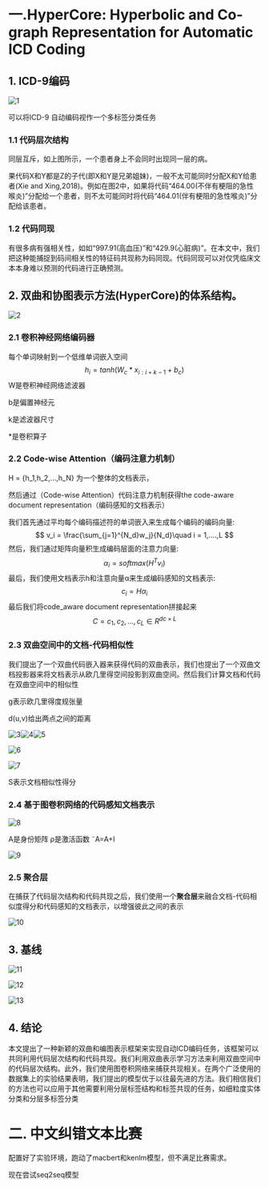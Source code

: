# 一.**HyperCore: Hyperbolic and Co-graph Representation for Automatic ICD** **Coding**

## 1. ICD-9编码

![1](C:\Users\Acer\Desktop\学习资料\文献储备\论文笔记\图片\11.22-11.28\1.PNG)

可以将ICD-9 自动编码视作一个多标签分类任务



### 1.1 代码层次结构

同层互斥，如上图所示，一个患者身上不会同时出现同一层的病。

果代码X和Y都是Z的子代(即X和Y是兄弟姐妹)，一般不太可能同时分配X和Y给患者(Xie and  Xing,2018)。例如在图2中，如果将代码“464.00(不伴有梗阻的急性喉炎)”分配给一个患者，则不太可能同时将代码“464.01(伴有梗阻的急性喉炎)”分配给该患者。

### 1.2 代码同现

有很多病有强相关性，如如“997.91(高血压)”和“429.9(心脏病)”。在本文中，我们把这种能捕捉到码间相关性的特征码共现称为码同现。代码同现可以对仅凭临床文本本身难以预测的代码进行正确预测。



## 2. 双曲和协图表示方法(HyperCore)的体系结构。

![2](C:\Users\Acer\Desktop\学习资料\文献储备\论文笔记\图片\11.22-11.28\2.PNG)

### 2.1 卷积神经网络编码器

每个单词映射到一个低维单词嵌入空间
$$
h_i = tanh(W_c*x_{i:i+k-1}+b_c)
$$
W是卷积神经网络滤波器

b是偏置神经元

k是滤波器尺寸

*是卷积算子

### 2.2 Code-wise Attention（编码注意力机制）



H = {h_1,h_2,...,h_N} 为一个整体的文档表示，

然后通过（Code-wise Attention）代码注意力机制获得the code-aware document representation（编码感知的文档表示）



我们首先通过平均每个编码描述符的单词嵌入来生成每个编码的编码向量:
$$
v_i = \frac{\sum_{j=1}^{N_d}w_j}{N_d}\quad i = 1,....,L
$$
然后，我们通过矩阵向量积生成编码层面的注意力向量:
$$
\alpha{_i} = softmax(H^Tv_i)
$$
最后，我们使用文档表示h和注意向量α来生成编码感知的文档表示:
$$
c_i = H\alpha{_i}
$$
最后我们将code_aware document representation拼接起来
$$
C = {c_1,c_2,...,c_L}\in{R^{dc\times{L}}}
$$

### 2.3 双曲空间中的文档-代码相似性

我们提出了一个双曲代码嵌入器来获得代码的双曲表示，我们也提出了一个双曲文档投影器来将文档表示从欧几里得空间投影到双曲空间。然后我们计算文档和代码在双曲空间中的相似性



g表示欧几里得度规张量

d(u,v)给出两点之间的距离



![3](C:\Users\Acer\Desktop\学习资料\文献储备\论文笔记\图片\11.22-11.28\3.PNG)![4](C:\Users\Acer\Desktop\学习资料\文献储备\论文笔记\图片\11.22-11.28\4.PNG)![5](C:\Users\Acer\Desktop\学习资料\文献储备\论文笔记\图片\11.22-11.28\5.PNG)

![6](C:\Users\Acer\Desktop\学习资料\文献储备\论文笔记\图片\11.22-11.28\6.PNG)



![7](C:\Users\Acer\Desktop\学习资料\文献储备\论文笔记\图片\11.22-11.28\7.PNG)

S表示文档相似性得分



### 2.4 基于图卷积网络的代码感知文档表示



![8](C:\Users\Acer\Desktop\学习资料\文献储备\论文笔记\图片\11.22-11.28\8.PNG)

 A是身份矩阵 ρ是激活函数 ˜A=A+I

![9](C:\Users\Acer\Desktop\学习资料\文献储备\论文笔记\图片\11.22-11.28\9.PNG)

### 2.5 聚合层





在捕获了代码层次结构和代码共现之后，我们使用一个**聚合层**来融合文档-代码相似度得分和代码感知的文档表示，以增强彼此之间的表示

![10](C:\Users\Acer\Desktop\学习资料\文献储备\论文笔记\图片\11.22-11.28\10.PNG)





## 3. 基线



![11](C:\Users\Acer\Desktop\学习资料\文献储备\论文笔记\图片\11.22-11.28\11.PNG)





![12](C:\Users\Acer\Desktop\学习资料\文献储备\论文笔记\图片\11.22-11.28\12.PNG)



![13](C:\Users\Acer\Desktop\学习资料\文献储备\论文笔记\图片\11.22-11.28\13.PNG)

## 4. 结论

本文提出了一种新颖的双曲和编图表示框架来实现自动ICD编码任务，该框架可以共同利用代码层次结构和代码共现。我们利用双曲表示学习方法来利用双曲空间中的代码层次结构。此外，我们使用图卷积网络来捕获共现相关。在两个广泛使用的数据集上的实验结果表明，我们提出的模型优于以往最先进的方法。我们相信我们的方法也可以应用于其他需要利用分层标签结构和标签共现的任务，如细粒度实体分类和分层多标签分类



# 二.  中文纠错文本比赛

配置好了实验环境，跑动了macbert和kenlm模型，但不满足比赛需求。

现在尝试seq2seq模型




